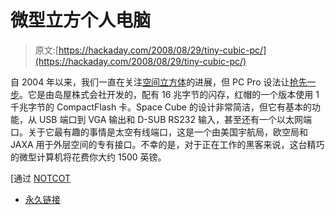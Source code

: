 # 微型立方个人电脑

> 原文:[https://hackaday.com/2008/08/29/tiny-cubic-pc/](https://hackaday.com/2008/08/29/tiny-cubic-pc/)

自 2004 年以来，我们一直在关注[空间立方体](http://www.linuxdevices.com/news/NS3086169218.html)的进展，但 PC Pro 设法让[抢先一步](http://www.pcpro.co.uk/blogs/2008/08/27/a-real-space-oddity-arrives-at-pc-pro/)。它是由岛屋株式会社开发的，配有 16 兆字节的闪存，红帽的一个版本使用 1 千兆字节的 CompactFlash 卡。Space Cube 的设计非常简洁，但它有基本的功能，从 USB 端口到 VGA 输出和 D-SUB RS232 输入，甚至还有一个以太网端口。关于它最有趣的事情是太空有线端口，这是一个由美国宇航局，欧空局和 JAXA 用于外层空间的专有接口。不幸的是，对于正在工作的黑客来说，这台精巧的微型计算机将花费你大约 1500 英镑。

[通过 [NOTCOT](http://www.notcot.org/post/13295/)

*   [永久链接](http://www.pcpro.co.uk/blogs/2008/08/27/a-real-space-oddity-arrives-at-pc-pro/)